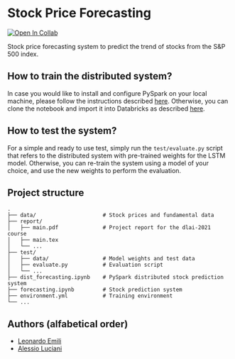 # Stock Price Forecasting

[![Open In Collab](https://colab.research.google.com/assets/colab-badge.svg)](https://colab.research.google.com/github/LeonardoEmili/stock-price-forecasting/blob/main/forecasting.ipynb)

Stock price forecasting system to predict the trend of stocks from the S&amp;P 500 index.

## How to train the distributed system?
In case you would like to install and configure PySpark on your local machine, please follow the instructions described [here](https://spark.apache.org/docs/latest/api/python/getting_started/install.html). Otherwise, you can clone the notebook and import it into Databricks as described [here](https://databricks-prod-cloudfront.cloud.databricks.com/public/4027ec902e239c93eaaa8714f173bcfc/2019135542862542/584054368563718/5339565930708803/latest.html).

## How to test the system?
For a simple and ready to use test, simply run the `test/evaluate.py` script that refers to the distributed system with pre-trained weights for the LSTM model. Otherwise, you can re-train the system using a model of your choice, and use the new weights to perform the evaluation.

## Project structure

    .
    ├── data/                     # Stock prices and fundamental data
    ├── report/
    │   ├── main.pdf              # Project report for the dlai-2021 course
    │   ├── main.tex
    │   └── ...
    ├── test/
    │   ├── data/                 # Model weights and test data
    │   ├── evaluate.py           # Evaluation script
    │   └── ...
    ├── dist_forecasting.ipynb    # PySpark distributed stock prediction system
    ├── forecasting.ipynb         # Stock prediction system
    ├── environment.yml           # Training environment
    └── ...

## Authors (alfabetical order)

- [Leonardo Emili](https://github.com/LeonardoEmili)
- [Alessio Luciani](https://github.com/AlessioLuciani)
